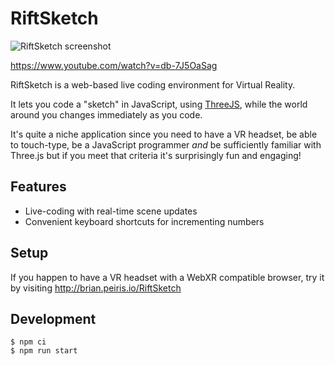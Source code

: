 # RiftSketch
![RiftSketch screenshot](http://i.imgur.com/3XwM1Rk.png)

https://www.youtube.com/watch?v=db-7J5OaSag

RiftSketch is a web-based live coding environment for Virtual Reality.

It lets you code a "sketch" in JavaScript, using
[ThreeJS](http://threejs.org/), while the world around you changes immediately
as you code.

It's quite a niche application since you need to have a VR headset, be able to
touch-type, be a JavaScript programmer *and* be sufficiently familiar with 
Three.js but if you meet that criteria it's surprisingly fun and engaging!

## Features
- Live-coding with real-time scene updates
- Convenient keyboard shortcuts for incrementing numbers

## Setup
If you happen to have a VR headset with a WebXR compatible browser, try it by 
visiting http://brian.peiris.io/RiftSketch

## Development
```
$ npm ci
$ npm run start
```
